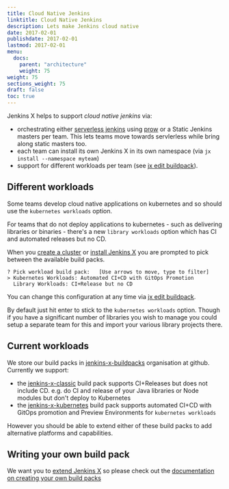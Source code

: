 ```yaml
---
title: Cloud Native Jenkins
linktitle: Cloud Native Jenkins
description: Lets make Jenkins cloud native
date: 2017-02-01
publishdate: 2017-02-01
lastmod: 2017-02-01
menu:
  docs:
    parent: "architecture"
    weight: 75
weight: 75
sections_weight: 75
draft: false
toc: true
---
```


Jenkins X helps to support _cloud native jenkins_ via:

* orchestrating either [serverless jenkins](/news/serverless-jenkins/) using [prow](/architecture/prow) or a Static Jenkins masters per team. This lets teams move towards servlerless while bring along static masters too.
* each team can install its own Jenkins X in its own namespace (via `jx install --namespace myteam`)
* support for different workloads per team (see [jx edit buildpack](/commands/jx_edit_buildpack/)). 


## Different workloads

Some teams develop cloud native applications on kubernetes and so should use the `kubernetes workloads` option. 

For teams that do not deploy applications to kubernetes - such as delivering libraries or binaries - there's a new `library workloads` option which has CI and automated releases but no CD.

When you [create a cluster](getting-started/create-cluster/) or [install Jenkins X](/getting-started/install-on-cluster/) you are prompted to pick between the available build packs.
  
```shell 
? Pick workload build pack:   [Use arrows to move, type to filter]
> Kubernetes Workloads: Automated CI+CD with GitOps Promotion
  Library Workloads: CI+Release but no CD
```  

You can change this configuration at any time via [jx edit buildpack](/commands/jx_edit_buildpack/).

By default just hit enter to stick to the `kubernetes workloads` option. Though if you have a significant number of libraries you wish to manage you could setup a separate team for this and import your various library projects there.


## Current workloads 

We store our build packs in [jenkins-x-buildpacks](https://github.com/jenkins-x-buildpacks/) organisation at github. Currently we support: 
 
* the [jenkins-x-classic](https://github.com/jenkins-x-buildpacks/jenkins-x-classic) build pack supports CI+Releases but does not include CD. e.g. do CI and release of your Java libraries or Node modules but don't deploy to Kubernetes
* the [jenkins-x-kubernetes](https://github.com/jenkins-x-buildpacks/jenkins-x-kubernetes) build pack supports automated CI+CD with GitOps promotion and Preview Environments for `kubernetes workloads`

However you should be able to extend either of these build packs to add alternative platforms and capabilities.

## Writing your own build pack

We want you to [extend Jenkins X](/extending/) so please check out the [documentation on creating your own build packs](/architecture/build-packs/#creating-new-build-packs)
